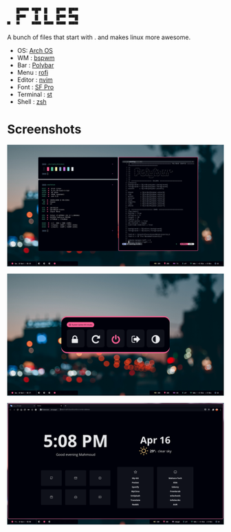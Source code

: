 ```
   █▀▀▀ ▀█▀ █   █▀▀ █▀▀
   █▀▀   █  █   █▀▀ ▀▀█
▀  ▀    ▀▀▀ ▀▀▀ ▀▀▀ ▀▀▀
```

A bunch of files that start with . and makes linux more awesome.

- OS: [Arch OS](https://archlinux.org)
- WM : [bspwm](https://wiki.archlinux.org/index.php/Bspwm)
- Bar : [Polybar](https://github.com/polybar/polybar)
- Menu : [rofi](https://wiki.archlinux.org/index.php/Rofi)
- Editor : [nvim](https://neovim.org/)
- Font : [SF Pro](https://developer.apple.com/fonts/)
- Terminal : [st](https://github.com/siduck76/st)
- Shell : [zsh](https://wiki.archlinux.org/index.php/Zsh)

# Screenshots

![alt text](https://github.com/Mahmoudk1000/Dotfiles/blob/master/Screen/1.png)

![alt text](https://github.com/Mahmoudk1000/Dotfiles/blob/master/Screen/2.png)

![alt text](https://github.com/Mahmoudk1000/Dotfiles/blob/master/Screen/3.png)
